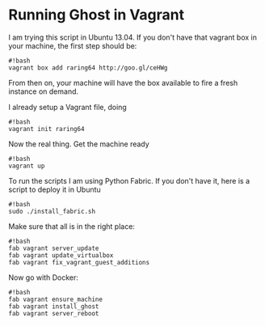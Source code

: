 # Running Ghost in Vagrant
I am trying this script in Ubuntu 13.04. If you don't have that vagrant box in your machine, the first step should be:
```
#!bash
vagrant box add raring64 http://goo.gl/ceHWg
```
From then on, your machine will have the box available to fire a fresh instance on demand.

I already setup a Vagrant file, doing
```
#!bash
vagrant init raring64
```
Now the real thing. Get the machine ready
```
#!bash
vagrant up
```
To run the scripts I am using Python Fabric. If you don't have it, here is a script to deploy it in Ubuntu
```
#!bash
sudo ./install_fabric.sh
```
Make sure that all is in the right place:
```
#!bash
fab vagrant server_update
fab vagrant update_virtualbox
fab vagrant fix_vagrant_guest_additions
```
Now go with Docker:
```
#!bash
fab vagrant ensure_machine
fab vagrant install_ghost
fab vagrant server_reboot
```
